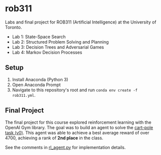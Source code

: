 # rob311

Labs and final project for ROB311 (Artificial Intelligence) at the University of Toronto.

- Lab 1: State-Space Search
- Lab 2: Structured Problem Solving and Planning
- Lab 3: Decision Trees and Adversarial Games
- Lab 4: Markov Decision Processes

## Setup

1. Install Anaconda (Python 3)
2. Open Anaconda Prompt
3. Navigate to this repository's root and run `conda env create -f rob311.yml`.

## Final Project

The final project for this course explored reinforcement learning with the OpenAI Gym library. The goal was to build an agent to solve the [cart-pole task (v0)](https://gym.openai.com/envs/CartPole-v0/). This agent was able to achieve a best average reward of over 4700, achieving a rank of **2nd place** in the class.

See the comments in [rl_agent.py](Final%20Project/rl_agent.py) for implementation details.

